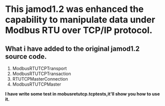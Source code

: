 # This jamod1.2 was enhanced the capability to manipulate data under Modbus RTU over TCP/IP protocol.

## What i have added to the original jamod1.2 source code.

1. ModbusRTUTCPTransport 
2. ModbusRTUTCPTransaction
3. RTUTCPMasterConnection
4. ModbusRTUTCPMaster

**I have write some test in mobusretutcp.tcptests,it'll show you how to use it.**
